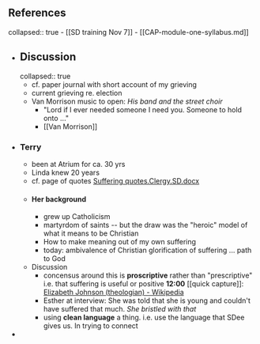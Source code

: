 ## References
collapsed:: true
	- [[SD training Nov 7]]
	- [[CAP-module-one-syllabus.md]]
- ## Discussion
  collapsed:: true
	- cf. paper journal with short account of my grieving
	- current grieving re. election
	- Van Morrison music to open: *His band and the street choir*
		- "Lord if I ever needed someone I need you. Someone to hold onto ..."
		- [[Van Morrison]]
- ### Terry
	- been at Atrium for ca. 30 yrs
	- Linda knew 20  years
	- cf. page of quotes [Suffering quotes.Clergy.SD.docx](../assets/Suffering_quotes.Clergy.SD_1731602931432_0.docx)
	- #### Her background
		- grew up Catholicism
		- martyrdom of saints -- but the draw was the "heroic" model of what it means to be Christian
		- How to make meaning out of my own suffering
		- today: ambivalence of Christian glorification of suffering ... path to God
	- Discussion
		- concensus around this is **proscriptive** rather than "prescriptive" i.e. that suffering is useful or positive
		  **12:00** [[quick capture]]:  [Elizabeth Johnson (theologian) - Wikipedia](https://en.wikipedia.org/wiki/Elizabeth_Johnson_(theologian))
		- Esther at interview: She was told that she is young and couldn't have suffered that much. *She bristled with that*
		- using **clean language** a thing. i.e. use the language that SDee gives us. In trying to connect
-